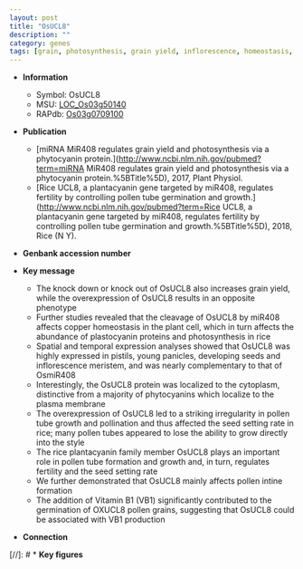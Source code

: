 ```yaml
---
layout: post
title: "OsUCL8"
description: ""
category: genes
tags: [grain, photosynthesis, grain yield, inflorescence, homeostasis, plasma membrane, copper, growth, pollen, seed, fertility]
---
```


* **Information**  
    + Symbol: OsUCL8  
    + MSU: [LOC_Os03g50140](http://rice.plantbiology.msu.edu/cgi-bin/ORF_infopage.cgi?orf=LOC_Os03g50140)  
    + RAPdb: [Os03g0709100](http://rapdb.dna.affrc.go.jp/viewer/gbrowse_details/irgsp1?name=Os03g0709100)  

* **Publication**  
    + [miRNA MiR408 regulates grain yield and photosynthesis via a phytocyanin protein.](http://www.ncbi.nlm.nih.gov/pubmed?term=miRNA MiR408 regulates grain yield and photosynthesis via a phytocyanin protein.%5BTitle%5D), 2017, Plant Physiol.
    + [Rice UCL8, a plantacyanin gene targeted by miR408, regulates fertility by controlling pollen tube germination and growth.](http://www.ncbi.nlm.nih.gov/pubmed?term=Rice UCL8, a plantacyanin gene targeted by miR408, regulates fertility by controlling pollen tube germination and growth.%5BTitle%5D), 2018, Rice (N Y).

* **Genbank accession number**  

* **Key message**  
    + The knock down or knock out of OsUCL8 also increases grain yield, while the overexpression of OsUCL8 results in an opposite phenotype
    + Further studies revealed that the cleavage of OsUCL8 by miR408 affects copper homeostasis in the plant cell, which in turn affects the abundance of plastocyanin proteins and photosynthesis in rice
    + Spatial and temporal expression analyses showed that OsUCL8 was highly expressed in pistils, young panicles, developing seeds and inflorescence meristem, and was nearly complementary to that of OsmiR408
    + Interestingly, the OsUCL8 protein was localized to the cytoplasm, distinctive from a majority of phytocyanins which localize to the plasma membrane
    + The overexpression of OsUCL8 led to a striking irregularity in pollen tube growth and pollination and thus affected the seed setting rate in rice; many pollen tubes appeared to lose the ability to grow directly into the style
    + The rice plantacyanin family member OsUCL8 plays an important role in pollen tube formation and growth and, in turn, regulates fertility and the seed setting rate
    + We further demonstrated that OsUCL8 mainly affects pollen intine formation
    + The addition of Vitamin B1 (VB1) significantly contributed to the germination of OXUCL8 pollen grains, suggesting that OsUCL8 could be associated with VB1 production

* **Connection**  

[//]: # * **Key figures**  



